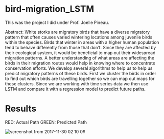 # bird-migration_LSTM
This was the project I did under Prof. Joelle Pineau.

Abstract: White storks are migratory birds that have a diverse migratory pattern that often causes varied wintering locations among juvenile birds within the species. Birds that winter in areas with a higher human population tend to behave differently from those that don’t. Since they are affected by their ecological system, it would be beneficial to map out their widespread migration patterns. A better understanding of what areas are affecting the birds in their migration routes would help in knowing where to concentrate conservation efforts. We develop several algorithms to help us to help us predict migratory patterns of these birds. First we cluster the birds in order to find out which birds are travelling together so we can map out maps for these clusters. Since we are working with time series data we then use LSTM and compare it with a regression model to predict future paths.

# Results

RED: Actual Path
GREEN: Predicted Path

![screenshot from 2017-11-30 02 10 09](https://user-images.githubusercontent.com/28791312/33418721-3adad39c-d575-11e7-84d4-e0f764948be2.png)


